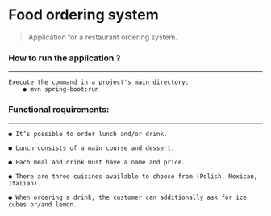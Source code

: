 # Food ordering system

>Application for a restaurant ordering system.

### How to run the application ?

---
    Execute the command in a project's main directory:
        ● mvn spring-boot:run

### Functional requirements:

---
    ● It’s possible to order lunch and/or drink.

    ● Lunch consists of a main course and dessert.

    ● Each meal and drink must have a name and price.

    ● There are three cuisines available to choose from (Polish, Mexican, Italian).

    ● When ordering a drink, the customer can additionally ask for ice cubes or/and lemon.